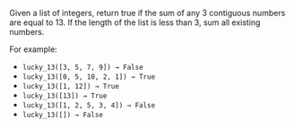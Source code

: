 Given a list of integers, return true if the sum of any 3 contiguous numbers are equal to 13. If the length of the list is less than 3, sum all existing numbers.

For example:
- `lucky_13([3, 5, 7, 9]) → False`
- `lucky_13([0, 5, 10, 2, 1]) → True`
- `lucky_13([1, 12]) → True`
- `lucky_13([13]) → True`
- `lucky_13([1, 2, 5, 3, 4]) → False`
- `lucky_13([]) → False`

